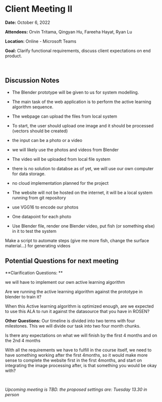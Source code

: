 # Client Meeting II

**Date:** October 6, 2022

**Attendees:** Orvin Tritama, Qingyan Hu, Fareeha Hayat, Ryan Lu

**Location:** Online - Microsoft Teams

**Goal:** Clarify functional requirements, discuss client expectations on end product.


<br>


## Discussion Notes

- The Blender prototype will be given to us for system modelling.

- The main task of the web application is to perform the active learning algorithm sequence.

- The webpage can upload the files from local system

- To start, the user should upload one image and it should be processed (vectors should be created) 

- the input can be a photo or a video

- we will likely use the photos and videos from Blender

- The video will be uploaded from local file system

- there is no solution to databse as of yet, we will use our own computer for data storage.

- no cloud implementation planned for the project

- The website will not be hosted on the internet, it will be a local system running from git repository

- use VGG16 to encode our photos

- One datapoint for each photo

- Use Blender file, render one Blender video, put fish (or something else) in it to test the system 

Make a script to automate steps (give me more fish, change the surface material…) for generating videos 


## Potential Questions for next meeting

**Clarification Questions: **

we will have to implement our own active learning algorithm

Are we running the active learning algorithm against the prototype in blender to train it?

When this Active learning algorithm is optimized enough, are we expected to use this ALA to run it against the datasource that you have in ROSEN?

**Other Questions:**
Our timeline is divided into two terms with four milestones. This we will divide our task into two four month chunks.

Is there any expectations on what we will finish by the first 4 months and on the 2nd 4 months

With all the requirements we have to fulfill in the course itself, we need to have something working after the first 4months,  so it would make more sense to complete the website first in the first 4months, and start on integrating the image processing after, is that something you would be okay with?


<br>


*Upcoming meeting is TBD. the proposed settings are: Tuesday 13.30 in person*
































